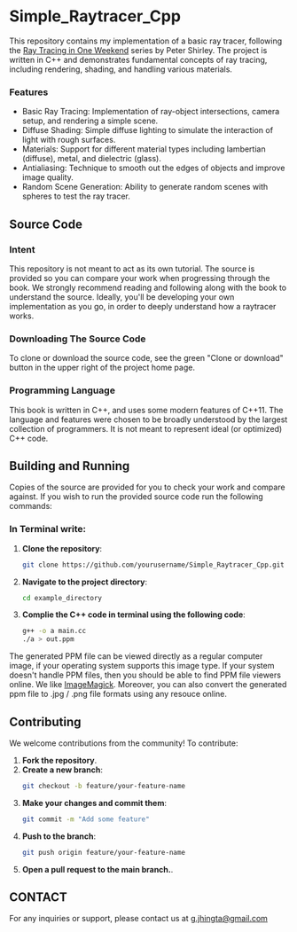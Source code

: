 # Simple_Raytracer_Cpp
This repository contains my implementation of a basic ray tracer, following the [Ray Tracing in One Weekend][web1] series by Peter Shirley. The project is written in C++ and demonstrates fundamental concepts of ray tracing, including rendering, shading, and handling various materials.


### Features
  - Basic Ray Tracing: Implementation of ray-object intersections, camera setup, and rendering a simple scene.
  - Diffuse Shading: Simple diffuse lighting to simulate the interaction of light with rough surfaces.
  - Materials: Support for different material types including lambertian (diffuse), metal, and dielectric (glass).
  - Antialiasing: Technique to smooth out the edges of objects and improve image quality.
  - Random Scene Generation: Ability to generate random scenes with spheres to test the ray tracer.


Source Code
-----------
### Intent
This repository is not meant to act as its own tutorial. The source is provided so you can compare
your work when progressing through the book. We strongly recommend reading and following along with
the book to understand the source. Ideally, you'll be developing your own implementation as you go,
in order to deeply understand how a raytracer works.

### Downloading The Source Code
To clone or download the source code, see the green "Clone or
download" button in the upper right of the project home page.

### Programming Language
This book is written in C++, and uses some modern features of C++11. The language and features were
chosen to be broadly understood by the largest collection of programmers. It is not meant to
represent ideal (or optimized) C++ code.

Building and Running
---------------------
Copies of the source are provided for you to check your work and compare against. If you wish to
run the provided source code run the following commands:

### In Terminal write: 

1. **Clone the repository**:
   ```bash
   git clone https://github.com/yourusername/Simple_Raytracer_Cpp.git

2. **Navigate to the project directory**:
   ```bash
   cd example_directory

3. **Complie the C++ code in terminal using the following code**:
   ```bash
   g++ -o a main.cc
   ./a > out.ppm

The generated PPM file can be viewed directly as a regular computer image, if your operating system
supports this image type. If your system doesn't handle PPM files, then you should be able to find
PPM file viewers online. We like [ImageMagick][]. Moreover, you can also convert the generated ppm
file to .jpg / .png file formats using any resouce online.


## Contributing

We welcome contributions from the community! To contribute:

1. **Fork the repository**.
2. **Create a new branch**:
   ```bash
   git checkout -b feature/your-feature-name
3. **Make your changes and commit them**:
   ```bash
   git commit -m "Add some feature"
4. **Push to the branch**:
   ```bash
   git push origin feature/your-feature-name
5. **Open a pull request to the main branch.**.



## CONTACT
For any inquiries or support, please contact us at g.jhingta@gmail.com




[ImageMagick]:     https://imagemagick.org/
[web1]:            https://raytracing.github.io/books/RayTracingInOneWeekend.html
